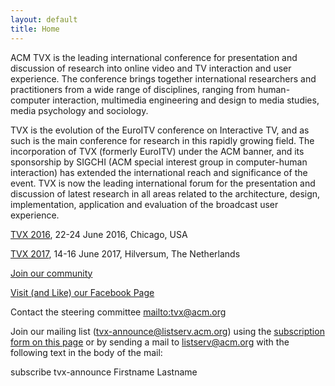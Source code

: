 ```yaml
---
layout: default
title: Home
---
```


ACM TVX is the leading international conference for presentation and discussion of research into online video and TV interaction and user experience. The conference brings together international researchers and practitioners from a wide range of disciplines, ranging from human-computer interaction, multimedia engineering and design to media studies, media psychology and sociology.

TVX is the evolution of the EuroITV conference on Interactive TV, and as such is the main conference for research in this rapidly growing field.  The incorporation of TVX (formerly EuroITV) under the ACM banner, and its sponsorship by SIGCHI (ACM special interest group in computer-human interaction) has extended the international reach and significance of the event. TVX is now the leading international forum for the presentation and discussion of latest research in all areas related to the architecture, design, implementation, application and evaluation of the broadcast user experience. 

[TVX 2016](http://tvx2016.com/), 22-24 June 2016, Chicago, USA

[TVX 2017](http://tvx2017.com/), 14-16 June 2017, Hilversum, The Netherlands

[Join our community](http://www.sigchi.org/communities/tvx)

[Visit (and Like) our Facebook Page](https://www.facebook.com/acmtvx/)

Contact the steering committee <mailto:tvx@acm.org> 

Join our mailing list (<tvx-announce@listserv.acm.org>) using the [subscription form on this page](https://listserv.acm.org/SCRIPTS/WA-ACMLPX.CGI?SUBED1=TVX-ANNOUNCE&A=1) or by sending a mail to <listserv@acm.org> with the following text in the body of the mail:

subscribe tvx-announce Firstname Lastname
